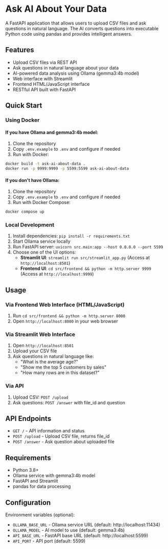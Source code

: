# Ask AI About Your Data

A FastAPI application that allows users to upload CSV files and ask questions in natural language. The AI converts questions into executable Python code using pandas and provides intelligent answers.

## Features

- Upload CSV files via REST API
- Ask questions in natural language about your data
- AI-powered data analysis using Ollama (gemma3:4b model)
- Web interface with Streamlit
- Frontend HTML/JavaScript interface
- RESTful API built with FastAPI

## Quick Start

### Using Docker

#### If you have Ollama and gemma3:4b model:
1. Clone the repository
2. Copy `.env.example` to `.env` and configure if needed
3. Run with Docker:

```bash
docker build -t ask-ai-about-data .
docker run -p 9999:9999 -p 5599:5599 ask-ai-about-data
```

#### If you don't have Ollama:
1. Clone the repository
2. Copy `.env.example` to `.env` and configure if needed
3. Run with Docker Compose:

```bash
docker compose up
```

### Local Development
1. Install dependencies: `pip install -r requirements.txt`
2. Start Ollama service locally
3. Run FastAPI server: `uvicorn src.main:app --host 0.0.0.0 --port 5599`
4. Choose one of the UI options:
   - **Streamlit UI**: `streamlit run src/streamlit_app.py` (Access at `http://localhost:8501`)
   - **Frontend UI**: `cd src/frontend && python -m http.server 9999` (Access at `http://localhost:9999`)

## Usage

### Via Frontend Web Interface (HTML/JavaScript)
1. Run `cd src/frontend && python -m http.server 8000`
2. Open `http://localhost:8000` in your web browser


### Via Streamlit Web Interface
1. Open `http://localhost:8501`
2. Upload your CSV file
3. Ask questions in natural language like:
   - "What is the average age?"
   - "Show me the top 5 customers by sales"
   - "How many rows are in this dataset?"

### Via API
1. Upload CSV: `POST /upload`
2. Ask questions: `POST /answer` with file_id and question

## API Endpoints

- `GET /` - API information and status
- `POST /upload` - Upload CSV file, returns file_id
- `POST /answer` - Ask question about uploaded file

## Requirements

- Python 3.8+
- Ollama service with gemma3:4b model
- FastAPI and Streamlit
- pandas for data processing

## Configuration

Environment variables (optional):
- `OLLAMA_BASE_URL` - Ollama service URL (default: http://localhost:11434)
- `OLLAMA_MODEL` - AI model to use (default: gemma3:4b)
- `API_BASE_URL` - FastAPI base URL (default: http://localhost:5599)
- `API_PORT` - API port (default: 5599)